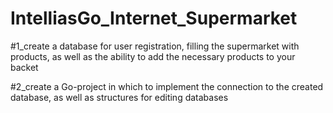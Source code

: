 # IntelliasGo_Internet_Supermarket

#1_create a database for user registration, filling the supermarket with products, as well as the ability to add the necessary products to your backet

#2_create a Go-project in which to implement the connection to the created database, as well as structures for editing databases
